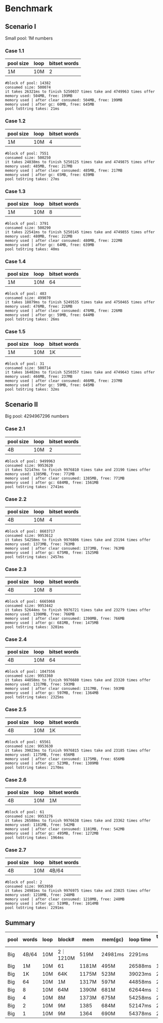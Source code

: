 # Benchmark

## Scenario I

Small pool: 1M numbers

### Case 1.1

| pool size | loop | bitset words |
| --------- | ---- | ------------ |
| 1M | 10M | 2 |

```text
#block of pool: 14382
consumed size: 500074
it takes 26321ms to finish 5250037 times take and 4749963 times offer
memory used: 504MB, free: 199MB
memory used | after clear consumed: 504MB, free: 199MB
memory used | after gc: 60MB, free: 645MB
pool toString takes: 21ms
```

### Case 1.2

| pool size | loop | bitset words |
| --------- | ---- | ------------ |
| 1M | 10M | 4 |

```text
#block of pool: 7551
consumed size: 500250
it takes 24838ms to finish 5250125 times take and 4749875 times offer
memory used: 485MB, free: 217MB
memory used | after clear consumed: 485MB, free: 217MB
memory used | after gc: 65MB, free: 639MB
pool toString takes: 27ms
```

### Case 1.3

| pool size | loop | bitset words |
| --------- | ---- | ------------ |
| 1M | 10M | 8 |

```text
#block of pool: 3791
consumed size: 500290
it takes 22541ms to finish 5250145 times take and 4749855 times offer
memory used: 480MB, free: 222MB
memory used | after clear consumed: 480MB, free: 222MB
memory used | after gc: 64MB, free: 639MB
pool toString takes: 40ms
```

### Case 1.4

| pool size | loop | bitset words |
| --------- | ---- | ------------ |
| 1M | 10M | 64 |

```test
#block of pool: 483
consumed size: 499070
it takes 18879ms to finish 5249535 times take and 4750465 times offer
memory used: 476MB, free: 226MB
memory used | after clear consumed: 476MB, free: 226MB
memory used | after gc: 59MB, free: 644MB
pool toString takes: 26ms
```

### Case 1.5

| pool size | loop | bitset words |
| --------- | ---- | ------------ |
| 1M | 10M | 1K |

```text
#block of pool: 31
consumed size: 500714
it takes 16402ms to finish 5250357 times take and 4749643 times offer
memory used: 466MB, free: 237MB
memory used | after clear consumed: 466MB, free: 237MB
memory used | after gc: 59MB, free: 645MB
pool toString takes: 32ms
```


## Scenario II

Big pool: 4294967296 numbers

### Case 2.1

| pool size | loop | bitset words |
| --------- | ---- | ------------ |
| 4B | 10M | 2 |

```text
#block of pool: 9499963
consumed size: 9953620
it takes 52147ms to finish 9976810 times take and 23190 times offer
memory used: 1385MB, free: 771MB
memory used | after clear consumed: 1385MB, free: 771MB
memory used | after gc: 684MB, free: 1561MB
pool toString takes: 2741ms
```

### Case 2.2

| pool size | loop | bitset words |
| --------- | ---- | ------------ |
| 4B | 10M | 4 |

```test
#block of pool: 8603717
consumed size: 9953612
it takes 54258ms to finish 9976806 times take and 23194 times offer
memory used: 1373MB, free: 763MB
memory used | after clear consumed: 1373MB, free: 763MB
memory used | after gc: 675MB, free: 1525MB
pool toString takes: 2457ms
```

### Case 2.3

| pool size | loop | bitset words |
| --------- | ---- | ------------ |
| 4B | 10M | 8 |

```text
#block of pool: 6665068
consumed size: 9953442
it takes 52644ms to finish 9976721 times take and 23279 times offer
memory used: 1390MB, free: 766MB
memory used | after clear consumed: 1390MB, free: 766MB
memory used | after gc: 681MB, free: 1475MB
pool toString takes: 3201ms
```

### Case 2.4

| pool size | loop | bitset words |
| --------- | ---- | ------------ |
| 4B | 10M | 64 |

```text
#block of pool: 1047556
consumed size: 9953360
it takes 44858ms to finish 9976680 times take and 23320 times offer
memory used: 1317MB, free: 593MB
memory used | after clear consumed: 1317MB, free: 593MB
memory used | after gc: 597MB, free: 1364MB
pool toString takes: 2325ms
```

### Case 2.5

| pool size | loop | bitset words |
| --------- | ---- | ------------ |
| 4B | 10M | 1K |

```text
#block of pool: 65561
consumed size: 9953630
it takes 39023ms to finish 9976815 times take and 23185 times offer
memory used: 1175MB, free: 656MB
memory used | after clear consumed: 1175MB, free: 656MB
memory used | after gc: 523MB, free: 1309MB
pool toString takes: 2170ms
```

### Case 2.6

| pool size | loop | bitset words |
| --------- | ---- | ------------ |
| 4B | 10M | 1M |


```text
#block of pool: 61
consumed size: 9953276
it takes 26588ms to finish 9976638 times take and 23362 times offer
memory used: 1181MB, free: 542MB
memory used | after clear consumed: 1181MB, free: 542MB
memory used | after gc: 495MB, free: 1272MB
pool toString takes: 1964ms
```

### Case 2.7

| pool size | loop | bitset words |
| --------- | ---- | ------------ |
| 4B | 10M | 4B/64 |


```text
#block of pool: 2
consumed size: 9953950
it takes 24981ms to finish 9976975 times take and 23025 times offer
memory used: 1210MB, free: 248MB
memory used | after clear consumed: 1210MB, free: 248MB
memory used | after gc: 519MB, free: 1014MB
pool toString takes: 2291ms
```

## Summary

| pool | words | loop | block# | mem | mem(gc) | loop time | toString time |
| ---- | ----- | ---- | ------ | --- | ------- | --------- | ------------- |
| Big | 4B/64 | 10M | 2｜ 1210M | 519M | 24981ms | 2291ms |
| Big | 1M| 10M | 61 | 1181M | 495M | 26588ms | 1964ms |
| Big | 1K| 10M | 64K | 1175M | 523M | 39023ms | 2170ms |
| Big | 64| 10M | 1M | 1317M | 597M | 44858ms | 2325ms |
| Big | 8| 10M | 64M | 1390M | 681M | 62644ms | 3201ms |
| Big | 4| 10M | 8M | 1373M | 675M | 54258ms | 2475ms |
| Big | 2| 10M | 9M | 1385 | 684M | 52147ms | 2741ms |
| Big | 1| 10M | 9M | 1364 | 690M | 54378ms | 2814m |



